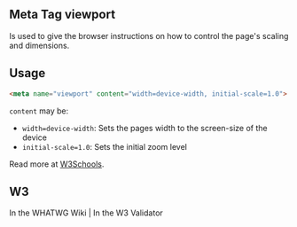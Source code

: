 ## Meta Tag viewport

Is used to give the browser instructions on how to control the page's scaling and dimensions.

## Usage

````html
<meta name="viewport" content="width=device-width, initial-scale=1.0">
````

`content` may be:

* `width=device-width`: Sets the pages width to the screen-size of the device
* `initial-scale=1.0`: Sets the initial zoom level 

Read more at [W3Schools](https://www.w3schools.com/css/css_rwd_viewport.asp).

## W3

<i class="fas fa-check"></i> In the WHATWG Wiki | <i class="fas fa-check"></i> In the W3 Validator